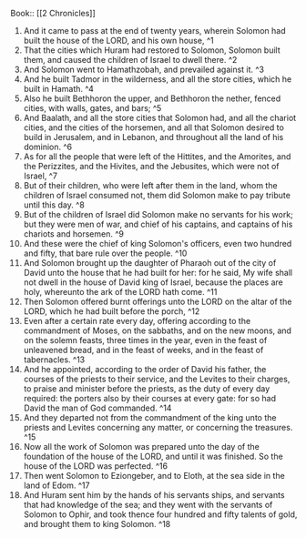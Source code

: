  Book:: [[2 Chronicles]]
 1. And it came to pass at the end of twenty years, wherein Solomon had built the house of the LORD, and his own house, ^1
 2. That the cities which Huram had restored to Solomon, Solomon built them, and caused the children of Israel to dwell there. ^2
 3. And Solomon went to Hamathzobah, and prevailed against it. ^3
 4. And he built Tadmor in the wilderness, and all the store cities, which he built in Hamath. ^4
 5. Also he built Bethhoron the upper, and Bethhoron the nether, fenced cities, with walls, gates, and bars; ^5
 6. And Baalath, and all the store cities that Solomon had, and all the chariot cities, and the cities of the horsemen, and all that Solomon desired to build in Jerusalem, and in Lebanon, and throughout all the land of his dominion. ^6
 7. As for all the people that were left of the Hittites, and the Amorites, and the Perizzites, and the Hivites, and the Jebusites, which were not of Israel, ^7
 8. But of their children, who were left after them in the land, whom the children of Israel consumed not, them did Solomon make to pay tribute until this day. ^8
 9. But of the children of Israel did Solomon make no servants for his work; but they were men of war, and chief of his captains, and captains of his chariots and horsemen. ^9
 10. And these were the chief of king Solomon's officers, even two hundred and fifty, that bare rule over the people. ^10
 11. And Solomon brought up the daughter of Pharaoh out of the city of David unto the house that he had built for her: for he said, My wife shall not dwell in the house of David king of Israel, because the places are holy, whereunto the ark of the LORD hath come. ^11
 12. Then Solomon offered burnt offerings unto the LORD on the altar of the LORD, which he had built before the porch, ^12
 13. Even after a certain rate every day, offering according to the commandment of Moses, on the sabbaths, and on the new moons, and on the solemn feasts, three times in the year, even in the feast of unleavened bread, and in the feast of weeks, and in the feast of tabernacles. ^13
 14. And he appointed, according to the order of David his father, the courses of the priests to their service, and the Levites to their charges, to praise and minister before the priests, as the duty of every day required: the porters also by their courses at every gate: for so had David the man of God commanded. ^14
 15. And they departed not from the commandment of the king unto the priests and Levites concerning any matter, or concerning the treasures. ^15
 16. Now all the work of Solomon was prepared unto the day of the foundation of the house of the LORD, and until it was finished. So the house of the LORD was perfected. ^16
 17. Then went Solomon to Eziongeber, and to Eloth, at the sea side in the land of Edom. ^17
 18. And Huram sent him by the hands of his servants ships, and servants that had knowledge of the sea; and they went with the servants of Solomon to Ophir, and took thence four hundred and fifty talents of gold, and brought them to king Solomon. ^18
